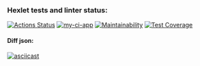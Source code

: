 ### Hexlet tests and linter status:
[![Actions Status](https://github.com/sidnnov/python-project-50/workflows/hexlet-check/badge.svg)](https://github.com/sidnnov/python-project-50/actions)
[![my-ci-app](https://github.com/sidnnov/python-project-50/actions/workflows/my-check.yml/badge.svg)](https://github.com/sidnnov/python-project-50/actions/workflows/my-check.yml)
[![Maintainability](https://api.codeclimate.com/v1/badges/156003457597319ffd99/maintainability)](https://codeclimate.com/github/sidnnov/python-project-50/maintainability)
[![Test Coverage](https://api.codeclimate.com/v1/badges/156003457597319ffd99/test_coverage)](https://codeclimate.com/github/sidnnov/python-project-50/test_coverage)

#### Diff json:
[![asciicast](https://asciinema.org/a/537298.svg)](https://asciinema.org/a/537298)